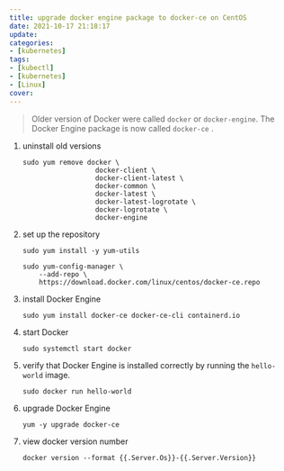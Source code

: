 ```yaml
---
title: upgrade docker engine package to docker-ce on CentOS
date: 2021-10-17 21:18:17
update:
categories:
- [kubernetes]
tags:
- [kubectl]
- [kubernetes]
- [Linux]
cover:
---
```


> Older version of Docker were called `docker` or `docker-engine`. The Docker Engine package is now called `docker-ce` .

1. uninstall old versions

   ```shell
   sudo yum remove docker \
                     docker-client \
                     docker-client-latest \
                     docker-common \
                     docker-latest \
                     docker-latest-logrotate \
                     docker-logrotate \
                     docker-engine
   ```

2. set up the repository

   ```shell
   sudo yum install -y yum-utils
   
   sudo yum-config-manager \
       --add-repo \
       https://download.docker.com/linux/centos/docker-ce.repo
   ```

3. install Docker Engine

   ```shell
   sudo yum install docker-ce docker-ce-cli containerd.io
   ```

4. start Docker

   ```shell
   sudo systemctl start docker
   ```

5. verify that Docker Engine is installed correctly by running the `hello-world` image.

   ```shel
   sudo docker run hello-world
   ```

6. upgrade Docker Engine 

   ```shell
   yum -y upgrade docker-ce
   ```

7. view docker version number

   ```shell
   docker version --format {{.Server.Os}}-{{.Server.Version}}
   ```
